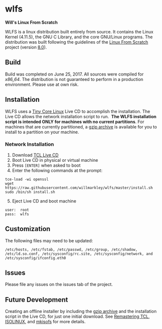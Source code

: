 # wlfs
**Will's Linux From Scratch**

WLFS is a linux distribution built entirely from source.  It contains the Linux Kernel (4.11.5), the GNU C Library, and the core GNU/Linux programs.  The distribution was built following the guidelines of the [Linux From Scratch][1] project (version [8.0][2]).  

## Build

Build was completed on June 25, 2017.  All sources were compiled for *x86_64*.  The distribution is not guaranteed to perform in a production environment.  Please use at own risk.  

## Installation

WLFS uses a [Tiny Core Linux][3] Live CD to accomplish the installation.  The Live CD allows the network installation script to run.  **The WLFS installation script is intended ONLY for machines with no current partitions**.  For machines that are currently partitioned, a [gzip archive][4] is available for you to install to a partition on your machine.    

### Network Installation
1. Download [TCL Live CD][5]
2. Boot Live CD in physical or virtual machine
3. Press `[ENTER]` when asked to boot
4. Enter the following commands at the prompt:

```
tce-load -wi openssl
wget https://raw.githubusercontent.com/willmarkley/wlfs/master/install.sh
sudo /bin/sh install.sh
```

5. Eject Live CD and boot machine

```
user:  root
pass:  wlfs
```

## Customization

The following files may need to be updated:
```
/etc/hosts, /etc/fstab, /etc/passwd, /etc/group, /etc/shadow, /etc/ld.so.conf, /etc/sysconfig/rc.site, /etc/sysconfig/network, and /etc/sysconfig/ifconfig.eth0
```

## Issues

Please file any issues on the issues tab of the project.  

## Future Development

Creating an offline installer by including the [gzip archive][4] and the installation script in the Live CD, for just one initial download.  See [Remastering TCL][6], [ISOLINUX][7], and [mkisofs][8] for more details.  


[1]: http://www.linuxfromscratch.org/lfs/
[2]: http://www.linuxfromscratch.org/lfs/view/stable/
[3]: http://tinycorelinux.net/welcome.html
[4]: https://github.com/willmarkley/wlfs/releases/download/v1.0/wlfs-1.0.tar.gz
[5]: http://tinycorelinux.net/8.x/x86_64/release/CorePure64-current.iso
[6]: http://wiki.tinycorelinux.net/wiki:remastering
[7]: http://www.syslinux.org/wiki/index.php?title=ISOLINUX
[8]: http://www.linuxcommand.org/man_pages/mkisofs8.html
